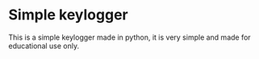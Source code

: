 # Simple keylogger

This is a simple keylogger made in python, it is very simple and made for educational use only.
